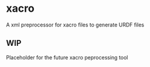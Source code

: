 # xacro
A xml preprocessor for xacro files to generate URDF files

## WIP
Placeholder for the future xacro peprocessing tool
